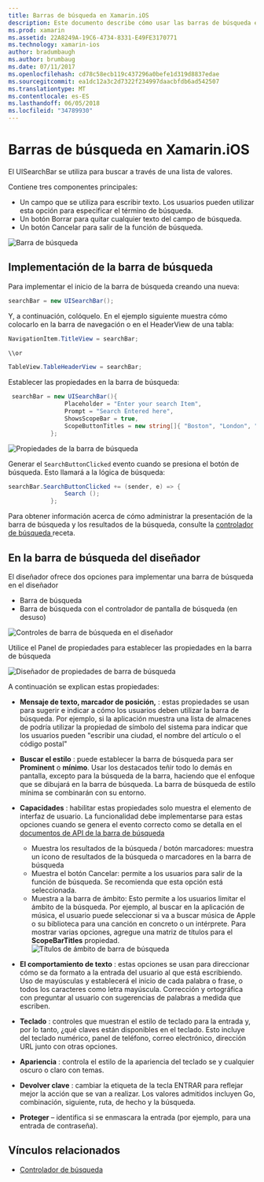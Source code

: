 ```yaml
---
title: Barras de búsqueda en Xamarin.iOS
description: Este documento describe cómo usar las barras de búsqueda en Xamarin.iOS. Describe cómo crear barras de búsqueda en un guión gráfico y mediante programación.
ms.prod: xamarin
ms.assetid: 22A8249A-19C6-4734-8331-E49FE3170771
ms.technology: xamarin-ios
author: bradumbaugh
ms.author: brumbaug
ms.date: 07/11/2017
ms.openlocfilehash: cd78c58ecb119c437296a0befe1d319d8837edae
ms.sourcegitcommit: ea1dc12a3c2d7322f234997daacbfdb6ad542507
ms.translationtype: MT
ms.contentlocale: es-ES
ms.lasthandoff: 06/05/2018
ms.locfileid: "34789930"
---
```

# <a name="search-bars-in-xamarinios"></a>Barras de búsqueda en Xamarin.iOS

El UISearchBar se utiliza para buscar a través de una lista de valores. 

Contiene tres componentes principales: 

- Un campo que se utiliza para escribir texto. Los usuarios pueden utilizar esta opción para especificar el término de búsqueda.
- Un botón Borrar para quitar cualquier texto del campo de búsqueda.
- Un botón Cancelar para salir de la función de búsqueda.

![Barra de búsqueda](searchbar-images/image1.png)

## <a name="implementing-the-search-bar"></a>Implementación de la barra de búsqueda

Para implementar el inicio de la barra de búsqueda creando una nueva:

```csharp
searchBar = new UISearchBar();
```

Y, a continuación, colóquelo. En el ejemplo siguiente muestra cómo colocarlo en la barra de navegación o en el HeaderView de una tabla:

```csharp
NavigationItem.TitleView = searchBar;

\\or

TableView.TableHeaderView = searchBar;
```

Establecer las propiedades en la barra de búsqueda:

```csharp
 searchBar = new UISearchBar(){
                Placeholder = "Enter your search Item",
                Prompt = "Search Entered here",
                ShowsScopeBar = true,
                ScopeButtonTitles = new string[]{ "Boston", "London", "SF" },
            };
```

![Propiedades de la barra de búsqueda](searchbar-images/image6.png)

Generar el `SearchButtonClicked` evento cuando se presiona el botón de búsqueda. Esto llamará a la lógica de búsqueda:

```csharp
searchBar.SearchButtonClicked += (sender, e) => {
                Search ();
            };
```

Para obtener información acerca de cómo administrar la presentación de la barra de búsqueda y los resultados de la búsqueda, consulte la [controlador de búsqueda ](https://developer.xamarin.com/recipes/ios/content_controls/search-controller/) receta.

## <a name="using-the-search-bar-in-the-designer"></a>En la barra de búsqueda del diseñador

El diseñador ofrece dos opciones para implementar una barra de búsqueda en el diseñador

- Barra de búsqueda
- Barra de búsqueda con el controlador de pantalla de búsqueda (en desuso)

![Controles de barra de búsqueda en el diseñador](searchbar-images/image2.png)

Utilice el Panel de propiedades para establecer las propiedades en la barra de búsqueda

![Diseñador de propiedades de barra de búsqueda](searchbar-images/image3.png)

A continuación se explican estas propiedades:

- **Mensaje de texto, marcador de posición,** : estas propiedades se usan para sugerir e indicar a cómo los usuarios deben utilizar la barra de búsqueda. Por ejemplo, si la aplicación muestra una lista de almacenes de podría utilizar la propiedad de símbolo del sistema para indicar que los usuarios pueden "escribir una ciudad, el nombre del artículo o el código postal"
- **Buscar el estilo** : puede establecer la barra de búsqueda para ser **Prominent** o **mínimo**. Usar los destacados teñir todo lo demás en pantalla, excepto para la búsqueda de la barra, haciendo que el enfoque que se dibujará en la barra de búsqueda. La barra de búsqueda de estilo mínima se combinarán con su entorno.
- **Capacidades** : habilitar estas propiedades solo muestra el elemento de interfaz de usuario. La funcionalidad debe implementarse para estas opciones cuando se genera el evento correcto como se detalla en el [documentos de API de la barra de búsqueda](https://developer.xamarin.com/api/type/UIKit.UISearchBar/)
    - Muestra los resultados de la búsqueda / botón marcadores: muestra un icono de resultados de la búsqueda o marcadores en la barra de búsqueda
    - Muestra el botón Cancelar: permite a los usuarios para salir de la función de búsqueda. Se recomienda que esta opción está seleccionada.
    - Muestra a la barra de ámbito: Esto permite a los usuarios limitar el ámbito de la búsqueda. Por ejemplo, al buscar en la aplicación de música, el usuario puede seleccionar si va a buscar música de Apple o su biblioteca para una canción en concreto o un intérprete. Para mostrar varias opciones, agregue una matriz de títulos para el **ScopeBarTitles** propiedad.
    ![Títulos de ámbito de barra de búsqueda](searchbar-images/image4.png)

- **El comportamiento de texto** : estas opciones se usan para direccionar cómo se da formato a la entrada del usuario al que está escribiendo. Uso de mayúsculas y establecerá el inicio de cada palabra o frase, o todos los caracteres como letra mayúscula. Corrección y ortográfica con preguntar al usuario con sugerencias de palabras a medida que escriben.
- **Teclado** : controles que muestran el estilo de teclado para la entrada y, por lo tanto, ¿qué claves están disponibles en el teclado. Esto incluye del teclado numérico, panel de teléfono, correo electrónico, dirección URL junto con otras opciones.
- **Apariencia** : controla el estilo de la apariencia del teclado se y cualquier oscuro o claro con temas.
- **Devolver clave** : cambiar la etiqueta de la tecla ENTRAR para reflejar mejor la acción que se van a realizar. Los valores admitidos incluyen Go, combinación, siguiente, ruta, de hecho y la búsqueda.
- **Proteger** – identifica si se enmascara la entrada (por ejemplo, para una entrada de contraseña).

## <a name="related-links"></a>Vínculos relacionados

- [Controlador de búsqueda](https://developer.xamarin.com/recipes/ios/content_controls/search-controller/)
